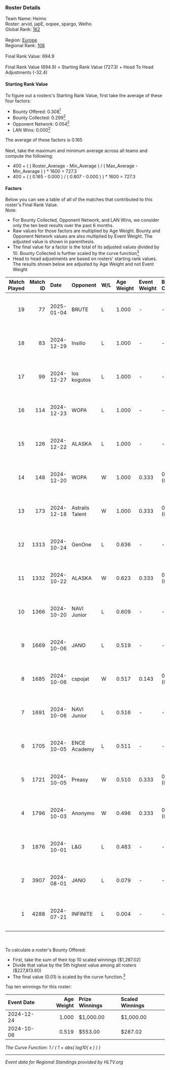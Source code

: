 ### Roster Details<br />
Team Name: Heimo<br />
Roster: arvid, japE, oopee, spargo, Welho<br />
Global Rank: [162](../../standings_global_2025_01_16.md)<br />
<br />
Region: [Europe]( ../../standings_europe_2025_01_16.md)<br />
Regional Rank: [108]( ../../standings_europe_2025_01_16.md)<br />
<br />
Final Rank Value:  694.9<br />
<br />
Final Rank Value (694.9) = Starting Rank Value (727.3) + Head To Head Adjustments (-32.4)<br />

#### Starting Rank Value<br />
To figure out a rosters's Starting Rank Value, first take the average of these four factors:<br />
- Bounty Offered: 0.308[<sup>1</sup>](#table2)
- Bounty Collected: 0.299[<sup>2</sup>](#table1)
- Opponent Network: 0.054[<sup>2</sup>](#table1)
- LAN Wins: 0.000[<sup>2</sup>](#table1)

The average of these factors is 0.165<br />
<br />
Next, take the maximum and minimum average across all teams and compute the following:<br />
- 400 + ( ( Roster_Average - Min_Average ) / ( Max_Average - Min_Average ) ) * 1600 = 727.3
- 400 + ( ( 0.165 - 0.000 ) / ( 0.807 - 0.000 ) ) * 1600 = 727.3


#### Factors<br />
Below you can see a table of all of the matches that contributed to this roster's Final Rank Value.<br />
Note:<br />

- For Bounty Collected, Opponent Network, and LAN Wins, we consider only the ten best results over the past 6 months.
- Raw values for those factors are multiplied by Age Weight. Bounty and Opponent Network values are also multiplied by Event Weight. The adjusted value is shown in parenthesis.
- The final value for a factor is the total of its adjusted values divided by 10. Bounty Collected is further scaled by the curve function[<sup>3</sup>](#curveFunction)
- Head to head adjustments are based on rosters' starting rank values. The results shown below are adjusted by Age Weight and not Event Weight
<span id="table1"></span><br />


| Match Played | Match ID | Date       | Opponent        | W/L | Age Weight | Event Weight | Bounty Collected | Opponent Network | LAN Wins  | H2H Adj. | Roster                            |
| -: | -: | :- | :- | :- | :- | :- | :- | :- | :- | -: | :- |
|           19 |       77 | 2025-01-04 | BRUTE           | L   | 1.000      | -            | -                | -                | -         |   -15.19 | arvid, japE, oopee, spargo, Welho |
|           18 |       83 | 2024-12-29 | Insilio         | L   | 1.000      | -            | -                | -                | -         |   -13.16 | arvid, japE, oopee, spargo, Welho |
|           17 |       99 | 2024-12-27 | los kogutos     | L   | 1.000      | -            | -                | -                | -         |   -24.52 | arvid, japE, oopee, spargo, Welho |
|           16 |      114 | 2024-12-23 | WOPA            | L   | 1.000      | -            | -                | -                | -         |    -8.25 | arvid, japE, oopee, spargo, Welho |
|           15 |      126 | 2024-12-22 | ALASKA          | L   | 1.000      | -            | -                | -                | -         |   -11.26 | arvid, japE, oopee, spargo, Welho |
|           14 |      148 | 2024-12-20 | WOPA            | W   | 1.000      | 0.333        | 0.061 (0.020)    | 0.602 (0.201)    | 0 (0.000) |    21.94 | arvid, japE, oopee, spargo, Welho |
|           13 |      173 | 2024-12-18 | Astralis Talent | W   | 1.000      | 0.333        | 0.005 (0.002)    | 0.476 (0.159)    | 0 (0.000) |    15.73 | arvid, japE, oopee, spargo, Welho |
|           12 |     1313 | 2024-10-24 | GenOne          | L   | 0.636      | -            | -                | -                | -         |    -7.92 | arvid, japE, oopee, spargo, Welho |
|           11 |     1332 | 2024-10-22 | ALASKA          | W   | 0.623      | 0.333        | 0.050 (0.010)    | 0.471 (0.098)    | 0 (0.000) |    14.07 | arvid, japE, oopee, spargo, Welho |
|           10 |     1366 | 2024-10-20 | NAVI Junior     | L   | 0.609      | -            | -                | -                | -         |    -2.41 | arvid, japE, oopee, spargo, Welho |
|            9 |     1669 | 2024-10-06 | JANO            | L   | 0.519      | -            | -                | -                | -         |    -5.99 | arvid, japE, oopee, spargo, Welho |
|            8 |     1685 | 2024-10-06 | cspojat         | W   | 0.517      | 0.143        | 0.000 (0.000)    | 0.000 (0.000)    | 0 (0.000) |     2.19 | arvid, japE, oopee, spargo, Welho |
|            7 |     1691 | 2024-10-06 | NAVI Junior     | L   | 0.516      | -            | -                | -                | -         |    -2.35 | arvid, japE, oopee, spargo, Welho |
|            6 |     1705 | 2024-10-05 | ENCE Academy    | L   | 0.511      | -            | -                | -                | -         |    -7.18 | arvid, japE, oopee, spargo, Welho |
|            5 |     1721 | 2024-10-05 | Preasy          | W   | 0.510      | 0.333        | 0.012 (0.002)    | 0.107 (0.018)    | 0 (0.000) |     8.40 | arvid, japE, oopee, spargo, Welho |
|            4 |     1796 | 2024-10-03 | Anonymo         | W   | 0.496      | 0.333        | 0.064 (0.011)    | 0.407 (0.067)    | 0 (0.000) |     9.36 | arvid, japE, oopee, Welho, ykis   |
|            3 |     1876 | 2024-10-01 | L&G             | L   | 0.483      | -            | -                | -                | -         |    -4.89 | arvid, japE, oopee, Welho, ykis   |
|            2 |     3907 | 2024-08-01 | JANO            | L   | 0.079      | -            | -                | -                | -         |    -0.86 | arvid, japE, oopee, Welho, ykis   |
|            1 |     4288 | 2024-07-21 | INFINITE        | L   | 0.004      | -            | -                | -                | -         |    -0.10 | arvid, japE, oopee, Welho, ykis   |

<br />
<span id="table2"></span><br />
To calculate a roster's Bounty Offered:<br />

- First, take the sum of their top 10 scaled winnings ($1,287.02)
- Divide that value by the 5th highest value among all rosters ($227,813.60)
- The final value (0.01) is scaled by the curve function.[<sup>3</sup>](#curveFunction)

Top ten winnings for this roster:<br />

| Event Date | Age Weight | Prize Winnings | Scaled Winnings |
| :- | -: | :- | :- |
| 2024-12-24 |      1.000 | $1,000.00      | $1,000.00       |
| 2024-10-06 |      0.519 | $553.00        | $287.02         |


<span id="curveFunction"></span>_The Curve Function: 1 / ( 1 + abs( log10( x ) ) )_<br />

---
_Event data for Regional Standings provided by HLTV.org_<br />

